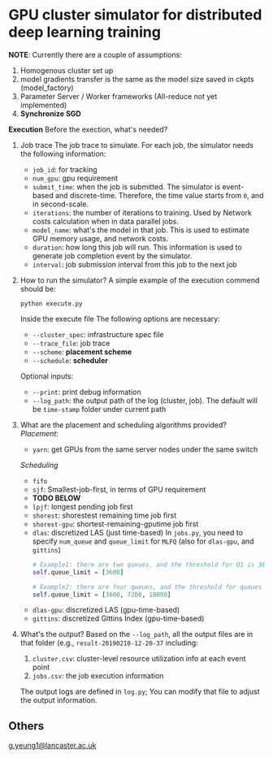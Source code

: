 GPU cluster simulator for distributed deep learning training
===
**NOTE**: Currently there are a couple of assumptions:
1. Homogenous cluster set up
2. model gradients transfer is the same as the model size saved in ckpts (model_factory)
3. Parameter Server / Worker frameworks (All-reduce not yet implemented)
4. **Synchronize SGD**

**Execution**
Before the exection, what's needed?
    <!-- 1. Infrastructure details
    Define the hierarchy and resource capacity of the infrastructure in ``cluster_spec.csv``. For example, we have a cluster with 4 racks (switches). Under each rack (switch), there are 32 nodes. And each node has 128 CPU cores, 256 GB memory, and 8 GPUs. Then ``cluster_spec.csv`` will look like this:
        ```csv
        num_switch,num_node_p_switch,num_gpu_p_node,num_cpu_p_node,mem_p_node
        4,32,8,128,256
        ``` -->
1. Job trace
The job trace to simulate. For each job, the simulator needs the following information:
    * ``job_id``: for tracking
    * ``num_gpu``: gpu requirement
    * ``submit_time``: when the job is submitted. The simulator is event-based and discrete-time. Therefore, the time value starts from ``0``, and in second-scale.
    * ``iterations``: the number of iterations to training. Used by Network costs calculation when in data parallel jobs.
    * ``model_name``: what's the model in that job. This is used to estimate GPU memory usage, and network costs.
    * ``duration``: how long this job will run. This information is used to generate job completion event by the simulator.
    * ``interval``: job submission interval from this job to the next job
    

2. How to run the simulator?
    A simple example of the execution commend should be:
    ```
    python execute.py
    ```
    Inside the execute file The following options are necessary:
    * ``--cluster_spec``: infrastructure spec file
    * ``--trace_file``: job trace
    * ``--scheme``: **placement scheme**
    * ``--schedule``: **scheduler**

    Optional inputs:
    * ``--print``: print debug information
    * ``--log_path``: the output path of the log (cluster, job). The default will be ``time-stamp`` folder under current path

3. What are the placement and scheduling algorithms provided?
    *Placement*: 
    * ``yarn``: get GPUs from the same server nodes under the same switch

    *Scheduling*
    * ``fifo``
    * ``sjf``: Smallest-job-first, in terms of GPU requirement
    * **TODO BELOW**
    * ``lpjf``: longest pending job first
    * ``shorest``: shorestest remaining time job first
    * ``shorest-gpu``: shortest-remaining-gputime job first
    * ``dlas``: discretized LAS (just time-based)
        In ``jobs.py``,  you need to specify ``num_queue`` and ``queue_limit`` for ``MLFQ`` (also for ``dlas-gpu``, and ``gittins``)
        ```python
        # Example1: there are two queues, and the threshold for Q1 is 3600 seconds
        self.queue_limit = [3600]

        # Example2: there are four queues, and the threshold for queues is 3600, 7200, 18000 seconds
        self.queue_limit = [3600, 7200, 18000]
        ```
    * ``dlas-gpu``: discretized LAS (gpu-time-based)
    * ``gittins``: discretized Gittins Index (gpu-time-based)


4. What's the output?
    Based on the ``--log_path``, all the output files are in that folder (e.g., ``result-20190210-12-20-37`` including:
    1. ``cluster.csv``: cluster-level resource utilization info at each event point
    2. ``jobs.csv``: the job execution information
    <!-- 3. ``cpu.csv``, ``gpu.csv``, ``memory.csv``, ``network.csv``: those are the utilization details of each resource unit at event points. However, those logs are not accurate under some combinations of placement and scheduler. When ``count`` is chosen, those files are not generated. -->

    The output logs are defined in ``log.py``; You can modify that file to adjust the output information.


Others
--------------
g.yeung1@lancaster.ac.uk